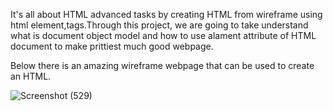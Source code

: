 It's all about HTML advanced tasks by creating HTML from wireframe using html element,tags.Through this project, we are going to take understand what is document object model and how to use alament attribute of HTML document to make prittiest much good webpage.

Below there is an amazing wireframe webpage that can be used to create an HTML.

![Screenshot (529)](https://github.com/Ruthuwamahoro/alu-web-development/assets/116666242/4a991c48-6df2-433b-9573-73945780c2bf)
